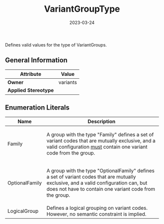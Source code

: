 ﻿---
title: VariantGroupType
toc: false
type: specs
date: "2023-03-24"
draft: false
specification: VEC
version: 2.0.2
documentType: "Recommendation"
elementType: Class
classes:
  - VariantGroupType
menu_name: vec-2.0.2
---
<p> Defines valid values for the type of VariantGroups.      </p>

## General Information

| Attribute               | Value |
|-------------------------|-------|
| **Owner**               | variants |
| **Applied Stereotype**  |   |

## Enumeration Literals
| Name          | **Description** |
|---------------|-----------------|
| Family | <p> A group with the type &quot;Family&quot; defines a set of variant codes that are mutually exclusive, and a valid configuration <u>must</u> contain one variant code from the group.      </p> |
| OptionalFamily | <p> A group with the type &quot;OptionalFamily&quot; defines a set of variant codes that are mutually exclusive, and a valid configuration can, but does not have to contain one variant code from the group.      </p> |
| LogicalGroup | Defines a logical grouping on variant codes. However, no semantic constraint is implied. |
